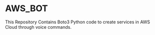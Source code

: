 # AWS_BOT
This Repository Contains Boto3 Python code to create services in AWS Cloud through voice commands.
